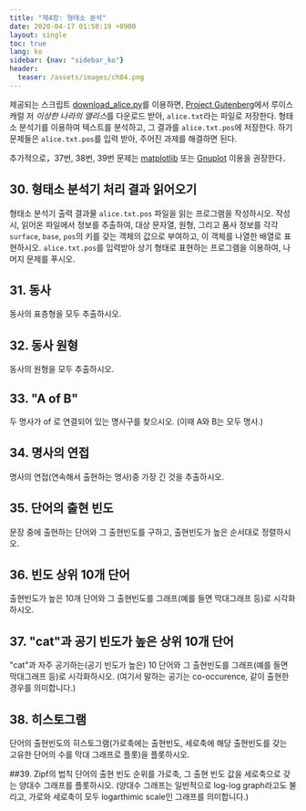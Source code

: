 ```yaml
---
title: "제4장: 형태소 분석"
date: 2020-04-17 01:58:19 +0900
layout: single
toc: true
lang: ko
sidebar: {nav: "sidebar_ko"}
header:
  teaser: /assets/images/ch04.png
---
```


제공되는 스크립트 [download_alice.py](/data/download_alice.py)를 이용하면, [Project Gutenberg](https://www.gutenberg.org/)에서 루이스 캐럴 저 *이상한 나라의 앨리스*를 다운로드 받아, `alice.txt`라는 파일로 저장한다.
형태소 분석기를 이용하여 텍스트를 분석하고, 그 결과를 `alice.txt.pos`에 저장한다.
하기 문제들은 `alice.txt.pos`를 입력 받아, 주어진 과제를 해결하면 된다.

추가적으로，37번, 38번, 39번 문제는 [matplotlib](http://matplotlib.org/) 또는 [Gnuplot](http://www.gnuplot.info/) 이용을 권장한다．

## 30. 형태소 분석기 처리 결과 읽어오기
형태소 분석기 출력 결과물 `alice.txt.pos` 파일을 읽는 프로그램을 작성하시오.
작성시, 읽어온 파일에서 정보를 추출하여, 대상 문자열, 원형, 그리고 품사 정보를 각각 `surface`, `base`, `pos`의 키를 갖는 객체의 값으로 부여하고, 이 객체를 나열한 배열로 표현하시오.
`alice.txt.pos`를 입력받아 상기 형태로 표현하는 프로그램을 이용하여, 나머지 문제를 푸시오.

## 31. 동사
동사의 표층형을 모두 추출하시오.

## 32. 동사 원형
동사의 원형을 모두 추출하시오.

## 33. "A of B"
두 명사가 of 로 연결되어 있는 명사구를 찾으시오. (이때 A와 B는 모두 명사.)

## 34. 명사의 연접
명사의 연접(연속해서 출현하는 명사)중 가장 긴 것을 추출하시오.

## 35. 단어의 출현 빈도
문장 중에 출현하는 단어와 그 출현빈도를 구하고, 출현빈도가 높은 순서대로 정렬하시오.

## 36. 빈도 상위 10개 단어
출현빈도가 높은 10개 단어와 그 출현빈도를 그래프(예를 들면 막대그래프 등)로 시각화하시오.

## 37. "cat"과 공기 빈도가 높은 상위 10개 단어
"cat"과 자주 공기하는(공기 빈도가 높은) 10 단어와 그 출현빈도를 그래프(예를 들면 막대그래프 등)로 시각화하시오. (여기서 말하는 공기는 co-occurence, 같이 출현한 경우를 의미합니다.)

## 38. 히스토그램
단어의 출현빈도의 히스토그램(가로축에는 출현빈도, 세로축에 해당 출현빈도를 갖는 고유한 단어의 수를 막대 그래프로 플롯)을 플롯하시오.

##39. Zipf의 법칙
단어의 출현 빈도 순위를 가로축, 그 출현 빈도 값을 세로축으로 갖는 양대수 그래프를 플롯하시오. (양대수 그래프는 일반적으로 log-log graph라고도 불리고, 가로와 세로축이 모두 logarthimic scale인 그래프를 의미합니다.)
